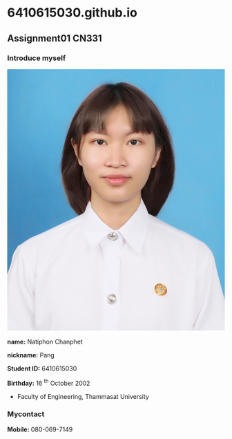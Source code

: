 # 6410615030.github.io
## Assignment01 CN331
### Introduce myself
![profiePicture](myPicture.jpg)


**name:** Natiphon Chanphet

**nickname:** Pang

**Student ID:** 6410615030

**Birthday:** 16 <sup>th</sup>  October 2002

- Faculty of Engineering, Thammasat University



### Mycontact
**Mobile:** 080-069-7149

